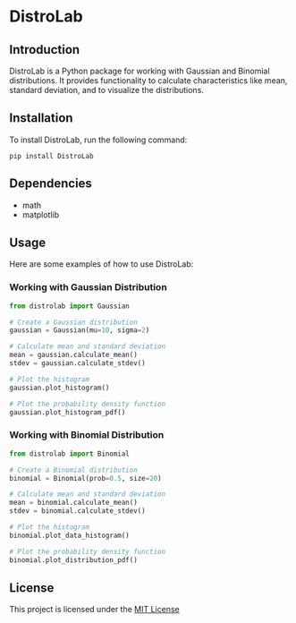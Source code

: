 # DistroLab

## Introduction
DistroLab is a Python package for working with Gaussian and Binomial distributions. It provides functionality to calculate characteristics like mean, standard deviation, and to visualize the distributions.

## Installation
To install DistroLab, run the following command:

```commandline
pip install DistroLab
```


## Dependencies
- math
- matplotlib

## Usage
Here are some examples of how to use DistroLab:

### Working with Gaussian Distribution
```python
from distrolab import Gaussian

# Create a Gaussian distribution
gaussian = Gaussian(mu=10, sigma=2)

# Calculate mean and standard deviation
mean = gaussian.calculate_mean()
stdev = gaussian.calculate_stdev()

# Plot the histogram
gaussian.plot_histogram()

# Plot the probability density function
gaussian.plot_histogram_pdf()
```

### Working with Binomial Distribution
```python
from distrolab import Binomial

# Create a Binomial distribution
binomial = Binomial(prob=0.5, size=20)

# Calculate mean and standard deviation
mean = binomial.calculate_mean()
stdev = binomial.calculate_stdev()

# Plot the histogram
binomial.plot_data_histogram()

# Plot the probability density function
binomial.plot_distribution_pdf()
```


## License
This project is licensed under the [MIT License](license.txt)